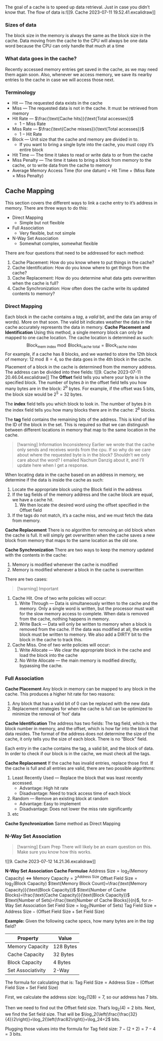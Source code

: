 The goal of a cache is to speed up data retrieval. Just in case you didn’t know that.
The flow of data is:![[9. Cache 2023-07-11 19.52.41.excalidraw]]
### Sizes of data
The block size in the memory is always the same as the block size in the cache.
Data moving from the cache to the CPU will always be one data word because the CPU can only handle that much at a time

### What data goes in the cache?
Recently accessed memory entries get saved in the cache, as we may need them again soon.
Also, whenever we access memory, we save its nearby entries to the cache in case we will access those next.

### Terminology
- Hit — The requested data exists in the cache
- Miss — The requested data is not in the cache. It must be retrieved from memory
- Hit Rate — $\frac{\text{Cache hits}}{\text{Total accesses}}$
	- $1-\text{Miss Rate}$
- Miss Rate — $\frac{\text{Cache misses}}{\text{Total accesses}}$
	- $1-\text{Hit Rate}$
- Block — Unit size that the cache and memory are divided in to.
	- If you want to bring a single byte into the cache, you must copy it’s entire block
- Hit Time — The time it takes to read or write data to or from the cache
- Miss Penalty — The time it takes to bring a block from memory to the cache, or to write data from the cache to memory
- Average Memory Access Time (for one datum) $=$ Hit Time $+$ $($Miss Rate $\times$ Miss Penalty$)$

## Cache Mapping
This section covers the different ways to link a cache entry to it’s address in memory. There are three ways to do this:

- Direct Mapping
	- Simple but not flexible
- Full Association
	- Very flexible, but not simple
- N-Way Set Association
	- Somewhat complex, somewhat flexible

There are four questions that need to be addressed for each method:
1. Cache Placement: How do you know where to put things in the cache?
2. Cache Identification: How do you know where to get things from the cache?
3. Cache Replacement: How do you determine what data gets overwritten when the cache is full?
4. Cache Synchronization: How often does the cache write its updated contents to memory?


### Direct Mapping

Each block in the cache contains a *tag*, a *valid* bit, and the data (an array of words). More on that soon.
The valid bit indicates weather the data in the cache accurately represents the data in memory.
**Cache Placement and Identification**
Using this method, a single memory block can only be mapped to one cache location.
The cache location is determined as such:
	$$\text{Block}_\text{mem index}\bmod\text{Blocks}_\text{cache total}=\text{Block}_\text{cache index}$$
For example, if a cache has 8 blocks, and we wanted to store the 12th block of memory:
	$12\bmod8=4$, so the data goes in the 4th block in the cache.
	$$$$
Placement of a block in the cache is determined from the memory address. The address can be divided into thee fields: ![[9. Cache 2023-07-11 20.46.04.excalidraw]]
The **Offset** field tells you where your byte is in the specified block. The number of bytes $b$ in the offset field tells you how many bytes are in the block: $2^b$ bytes. For example, if the offset was 5 bits, the block size would be $2^5=32$ bytes.

The **index** field tells you which block to look in. The number of bytes $b$ in the index field tells you how many blocks there are in the cache: $2^b$ blocks.

The **tag** field contains the remaining bits of the address. This is kind of like the ID of the block in the set. This is required so that we can distinguish between different locations in memory that map to the same location in the cache.
> [!warning] Information Inconsistency
> Earlier we wrote that the cache only sends and receives words from the cpu. If so why do we care about where the requested byte is in the block? Shouldn’t we only care about the word? I emailed Nachum Danzig about it, and I’ll update here when I get a response.

When locating data in the cache based on an address in memory, we determine if the data is inside the cache as such:

1. Locate the appropriate block using the Block field in the address
2. If the tag fields of the memory address and the cache block are equal, we have a cache hit.
	1. We then locate the desired word using the offset specified in the Offset field
3. If the tags do not match, it’s a cache miss, and we must fetch the data from memory.

**Cache Replacement**
There is no algorithm for removing an old block when the cache is full. It will simply get overwritten when the cache saves a new block from memory that maps to the same location as the old one.

**Cache Synchronization**
There are two ways to keep the memory updated with the contents in the cache:
1. Memory is modified whenever the cache is modified
2. Memory is modified whenever a block in the cache is overwritten

There are two cases:
> [!warning] Important
1. Cache Hit. One of two write policies will occur:
	1. Write Through — Data is simultaneously written to the cache and the memory. Only a single word is written, but the processor must wait for the slow memory access to complete. When data is removed from the cache, nothing happens in memory.
	2. Write Back — Data will only be written to memory when a block is removed from the cache. If the data was modified at all, the entire block must be written to memory. We also add a DIRTY bit to the block in the cache to track this.
2. Cache Miss. One of two write policies will occur:
	1. Write Allocate — We clear the appropriate block in the cache and load the block into the cache
	2. No Write Allocate — the main memory is modified directly, bypassing the cache.

### Full Association

**Cache Placement**
Any block in memory can be mapped to any block in the cache. This produces a higher hit rate for two reasons:
1. Any block that has a valid bit of 0 can be replaced with the new data
2. Replacement strategies for when the cache is full can be optimized to minimize the removal of ‘hot’ data

**Cache Identification**
The address has two fields: The tag field, which is the block number in memory, and the offset, which is how far into the block that data resides. The format of the address does not determine the size of the cache, it only tells you the size of each block. There is no “Block” field.

Each entry in the cache contains the tag, a valid bit, and the block of data. In order to check if our block is in the cache, we must check all the tags.

**Cache Replacement**
If the cache has invalid entries, replace those first. If the cache is full and all entries are valid, there are two possible algorithms:
1. Least Recently Used — Replace the block that was least recently accessed.
	- Advantage: High hit rate
	- Disadvantage: Need to track access time of each block
2. Random — Remove an existing block at random
	- Advantage: Easy to implement
	- Disadvantage: Does not lower the miss rate significantly
3. etc

**Cache Synchronization**
Same method as Direct Mapping


### N-Way Set Association
> [!warning] Exam Prep
> There will likely be an exam question on this. Make sure you know how this works.

![[9. Cache 2023-07-12 14.21.36.excalidraw]]

**N-Way Set Association Cache Formulae**
$\text{Address Size}=\log_2{(\text{Memory Capacity})}\iff\text{Memory Capacity}=2^{\text{Address Size}}$
$\text{Offset Field Size}=\log_2{(\text{Block Capacity})}$
$\text{Memory Block Count}=\frac{\text{Memory Capacity}}{\text{Block Capacity}}$
$\text{Number of Cache Blocks}=\frac{\text{Cache Capacity}}{\text{Block Capacity}}$
$\text{Number of Sets}=\frac{\text{Number of Cache Blocks}}{n}$, for $n$-Way Set Association
$\text{Set Field Size}=\log_2(\text{Number of Sets})$
$\text{Tag Field Size}=\text{Address Size}-(\text{Offset Field Size}+\text{Set Field Size})$



**Example:**
Given the following cache specs, how many bytes are in the *tag* field?

Property | Value
-|-
Memory Capacity|128 Bytes
Cache Capacity|32 Bytes
Block Capacity|4 Bytes
Set Associativity|2-Way

The formula for calculating that is: $\text{Tag Field Size}=\text{Address Size}-(\text{Offset Field Size}+\text{Set Field Size})$

First, we calculate the address size: $\log_2{(128)}=7$, so our address has $7$ bits.

Then we need to find out the Offset field size. That’s $\log_2{(4)}=2$ bits.
Next, we find the Set field size. That will be $\log_2{\left(\frac{\frac{32}{4}}2\right)}=\log_2{\left(\frac82\right)}=\log_24=2$ bits.

Plugging those values into the formula for Tag field size: $7-(2+2)=7-4=3$ bits.